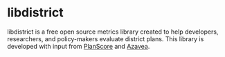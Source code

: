 # libdistrict

libdistrict is a free open source metrics library created to help developers, researchers, and policy-makers evaluate district plans. This library is developed with input from [PlanScore](https://www.planscore.org) and [Azavea](https://www.azavea.com).
